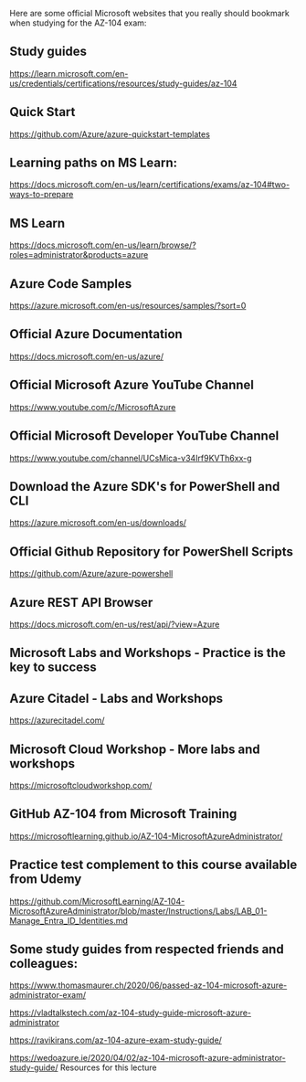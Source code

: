 Here are some official Microsoft websites that you really should bookmark when studying for the AZ-104 exam:

## Study guides
https://learn.microsoft.com/en-us/credentials/certifications/resources/study-guides/az-104

## Quick Start
https://github.com/Azure/azure-quickstart-templates

## Learning paths on MS Learn:
https://docs.microsoft.com/en-us/learn/certifications/exams/az-104#two-ways-to-prepare

## MS Learn
https://docs.microsoft.com/en-us/learn/browse/?roles=administrator&products=azure

## Azure Code Samples
https://azure.microsoft.com/en-us/resources/samples/?sort=0

## Official Azure Documentation
https://docs.microsoft.com/en-us/azure/

## Official Microsoft Azure YouTube Channel
https://www.youtube.com/c/MicrosoftAzure

## Official Microsoft Developer YouTube Channel
https://www.youtube.com/channel/UCsMica-v34Irf9KVTh6xx-g

## Download the Azure SDK's for PowerShell and CLI
https://azure.microsoft.com/en-us/downloads/

## Official Github Repository for PowerShell Scripts
https://github.com/Azure/azure-powershell

## Azure REST API Browser
https://docs.microsoft.com/en-us/rest/api/?view=Azure


## Microsoft Labs and Workshops - Practice is the key to success

## Azure Citadel - Labs and Workshops
https://azurecitadel.com/

## Microsoft Cloud Workshop - More labs and workshops
https://microsoftcloudworkshop.com/

## GitHub AZ-104 from Microsoft Training
https://microsoftlearning.github.io/AZ-104-MicrosoftAzureAdministrator/

## Practice test complement to this course available from Udemy

https://github.com/MicrosoftLearning/AZ-104-MicrosoftAzureAdministrator/blob/master/Instructions/Labs/LAB_01-Manage_Entra_ID_Identities.md


## Some study guides from respected friends and colleagues:

https://www.thomasmaurer.ch/2020/06/passed-az-104-microsoft-azure-administrator-exam/

https://vladtalkstech.com/az-104-study-guide-microsoft-azure-administrator

https://ravikirans.com/az-104-azure-exam-study-guide/

https://wedoazure.ie/2020/04/02/az-104-microsoft-azure-administrator-study-guide/
Resources for this lecture
